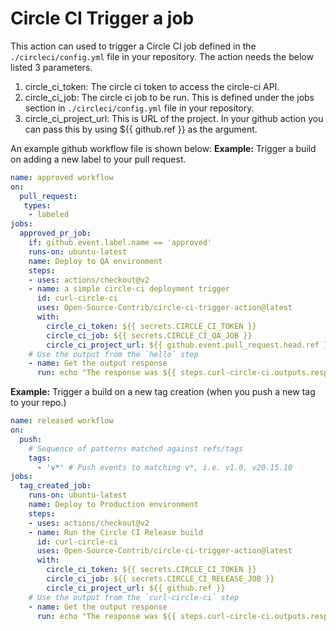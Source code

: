 # Circle CI Trigger a job

This action can used to trigger a Circle CI job defined in the ```./circleci/config.yml``` file in your repository. The action needs the below listed 3 parameters.

1. circle_ci_token: The circle ci token to access the circle-ci API.
2. circle_ci_job: The circle ci job to be run. This is defined under the jobs section in ```./circleci/config.yml``` file in your repository.
3. circle_ci_project_url: This is URL of the project. In your github action you can pass this by using ${{ github.ref }} as the argument.

An example github workflow file is shown below:
**Example:** Trigger a build on adding a new label to your pull request.
```yml
name: approved workflow
on:
  pull_request:
   types:
    - labeled
jobs:
  approved_pr_job:
    if: github.event.label.name == 'approved'
    runs-on: ubuntu-latest
    name: Deploy to QA environment
    steps:
    - uses: actions/checkout@v2
    - name: a simple circle-ci deployment trigger
      id: curl-circle-ci
      uses: Open-Source-Contrib/circle-ci-trigger-action@latest
      with:
        circle_ci_token: ${{ secrets.CIRCLE_CI_TOKEN }}
        circle_ci_job: ${{ secrets.CIRCLE_CI_QA_JOB }}
        circle_ci_project_url: ${{ github.event.pull_request.head.ref }}
    # Use the output from the `hello` step
    - name: Get the output response
      run: echo "The response was ${{ steps.curl-circle-ci.outputs.response }}"
```

**Example:** Trigger a build on a new tag creation (when you push a new tag to your repo.)
```yml
name: released workflow
on:
  push:
    # Sequence of patterns matched against refs/tags
    tags:
      - 'v*' # Push events to matching v*, i.e. v1.0, v20.15.10
jobs:
  tag_created_job:
    runs-on: ubuntu-latest
    name: Deploy to Production environment
    steps:
    - uses: actions/checkout@v2
    - name: Run the Circle CI Release build
      id: curl-circle-ci
      uses: Open-Source-Contrib/circle-ci-trigger-action@latest
      with:
        circle_ci_token: ${{ secrets.CIRCLE_CI_TOKEN }}
        circle_ci_job: ${{ secrets.CIRCLE_CI_RELEASE_JOB }}
        circle_ci_project_url: ${{ github.ref }}
    # Use the output from the `curl-circle-ci` step
    - name: Get the output response
      run: echo "The response was ${{ steps.curl-circle-ci.outputs.response }}"
```
